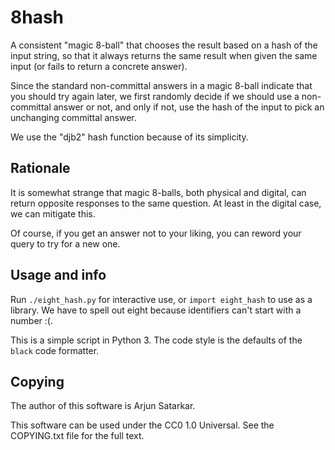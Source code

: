# 8hash

A consistent "magic 8-ball" that chooses the result based on a hash of the input string, so that it always returns the same result when given the same input (or fails to return a concrete answer).

Since the standard non-committal answers in a magic 8-ball indicate that you should try again later, we first randomly decide if we should use a non-committal answer or not, and only if not, use the hash of the input to pick an unchanging committal answer.

We use the "djb2" hash function because of its simplicity.

## Rationale

It is somewhat strange that magic 8-balls, both physical and digital, can return opposite responses to the same question. At least in the digital case, we can mitigate this.

Of course, if you get an answer not to your liking, you can reword your query to try for a new one.

## Usage and info

Run `./eight_hash.py` for interactive use, or `import eight_hash` to use as a library. We have to spell out eight because identifiers can't start with a number :(.

This is a simple script in Python 3. The code style is the defaults of the `black` code formatter.

## Copying

The author of this software is Arjun Satarkar.

This software can be used under the CC0 1.0 Universal. See the COPYING.txt file for the full text.
